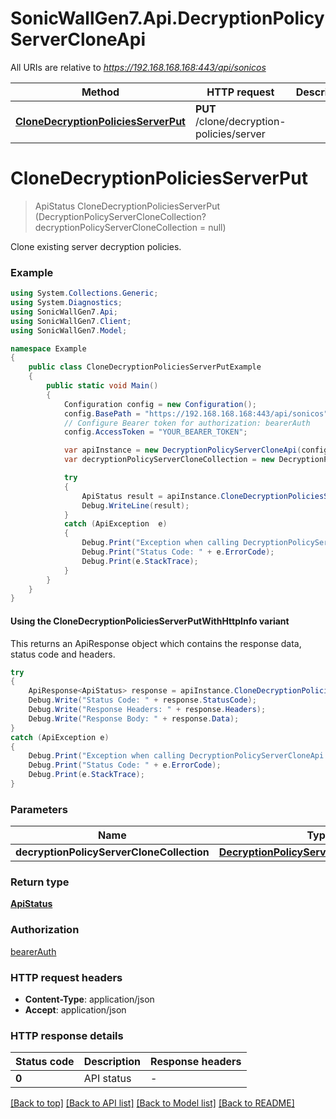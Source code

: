 # SonicWallGen7.Api.DecryptionPolicyServerCloneApi

All URIs are relative to *https://192.168.168.168:443/api/sonicos*

| Method | HTTP request | Description |
|--------|--------------|-------------|
| [**CloneDecryptionPoliciesServerPut**](DecryptionPolicyServerCloneApi.md#clonedecryptionpoliciesserverput) | **PUT** /clone/decryption-policies/server |  |

<a id="clonedecryptionpoliciesserverput"></a>
# **CloneDecryptionPoliciesServerPut**
> ApiStatus CloneDecryptionPoliciesServerPut (DecryptionPolicyServerCloneCollection? decryptionPolicyServerCloneCollection = null)



Clone existing server decryption policies.

### Example
```csharp
using System.Collections.Generic;
using System.Diagnostics;
using SonicWallGen7.Api;
using SonicWallGen7.Client;
using SonicWallGen7.Model;

namespace Example
{
    public class CloneDecryptionPoliciesServerPutExample
    {
        public static void Main()
        {
            Configuration config = new Configuration();
            config.BasePath = "https://192.168.168.168:443/api/sonicos";
            // Configure Bearer token for authorization: bearerAuth
            config.AccessToken = "YOUR_BEARER_TOKEN";

            var apiInstance = new DecryptionPolicyServerCloneApi(config);
            var decryptionPolicyServerCloneCollection = new DecryptionPolicyServerCloneCollection?(); // DecryptionPolicyServerCloneCollection? |  (optional) 

            try
            {
                ApiStatus result = apiInstance.CloneDecryptionPoliciesServerPut(decryptionPolicyServerCloneCollection);
                Debug.WriteLine(result);
            }
            catch (ApiException  e)
            {
                Debug.Print("Exception when calling DecryptionPolicyServerCloneApi.CloneDecryptionPoliciesServerPut: " + e.Message);
                Debug.Print("Status Code: " + e.ErrorCode);
                Debug.Print(e.StackTrace);
            }
        }
    }
}
```

#### Using the CloneDecryptionPoliciesServerPutWithHttpInfo variant
This returns an ApiResponse object which contains the response data, status code and headers.

```csharp
try
{
    ApiResponse<ApiStatus> response = apiInstance.CloneDecryptionPoliciesServerPutWithHttpInfo(decryptionPolicyServerCloneCollection);
    Debug.Write("Status Code: " + response.StatusCode);
    Debug.Write("Response Headers: " + response.Headers);
    Debug.Write("Response Body: " + response.Data);
}
catch (ApiException e)
{
    Debug.Print("Exception when calling DecryptionPolicyServerCloneApi.CloneDecryptionPoliciesServerPutWithHttpInfo: " + e.Message);
    Debug.Print("Status Code: " + e.ErrorCode);
    Debug.Print(e.StackTrace);
}
```

### Parameters

| Name | Type | Description | Notes |
|------|------|-------------|-------|
| **decryptionPolicyServerCloneCollection** | [**DecryptionPolicyServerCloneCollection?**](DecryptionPolicyServerCloneCollection?.md) |  | [optional]  |

### Return type

[**ApiStatus**](ApiStatus.md)

### Authorization

[bearerAuth](../README.md#bearerAuth)

### HTTP request headers

 - **Content-Type**: application/json
 - **Accept**: application/json


### HTTP response details
| Status code | Description | Response headers |
|-------------|-------------|------------------|
| **0** | API status |  -  |

[[Back to top]](#) [[Back to API list]](../README.md#documentation-for-api-endpoints) [[Back to Model list]](../README.md#documentation-for-models) [[Back to README]](../README.md)

